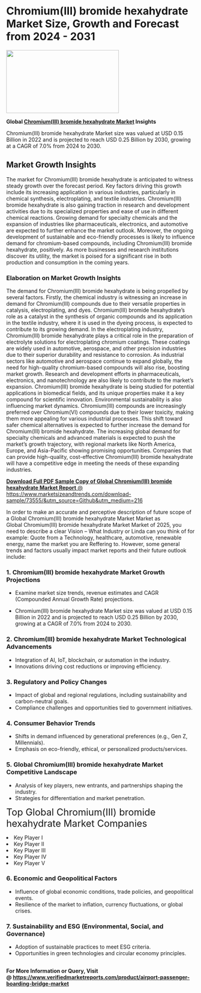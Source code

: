 <H1>Chromium(III) bromide hexahydrate Market Size, Growth and Forecast from 2024 - 2031</H1><img class="aligncenter size-medium wp-image-584254" src="https://thirdeyenews.in/wp-content/uploads/2024/09/Global-Market-Research-300x168.jpeg" alt="" width="300" height="168" /><p><strong>Global&nbsp;<a href="https://www.marketsizeandtrends.com/download-sample/73555/&amp;utm_source=Github&utm_medium=216">Chromium(III) bromide hexahydrate Market</a> Insights</strong></p><p>Chromium(III) bromide hexahydrate Market size was valued at USD 0.15 Billion in 2022 and is projected to reach USD 0.25 Billion by 2030, growing at a CAGR of 7.0% from 2024 to 2030.</p><p><h2>Market Growth Insights</h2> The market for Chromium(III) bromide hexahydrate is anticipated to witness steady growth over the forecast period. Key factors driving this growth include its increasing application in various industries, particularly in chemical synthesis, electroplating, and textile industries. Chromium(III) bromide hexahydrate is also gaining traction in research and development activities due to its specialized properties and ease of use in different chemical reactions. Growing demand for specialty chemicals and the expansion of industries like pharmaceuticals, electronics, and automotive are expected to further enhance the market outlook. Moreover, the ongoing development of sustainable and eco-friendly processes is likely to influence demand for chromium-based compounds, including Chromium(III) bromide hexahydrate, positively. As more businesses and research institutions discover its utility, the market is poised for a significant rise in both production and consumption in the coming years. <a href="#"></a> <h3>Elaboration on Market Growth Insights</h3> The demand for Chromium(III) bromide hexahydrate is being propelled by several factors. Firstly, the chemical industry is witnessing an increase in demand for Chromium(III) compounds due to their versatile properties in catalysis, electroplating, and dyes. Chromium(III) bromide hexahydrate’s role as a catalyst in the synthesis of organic compounds and its application in the textile industry, where it is used in the dyeing process, is expected to contribute to its growing demand. In the electroplating industry, Chromium(III) bromide hexahydrate plays a critical role in the preparation of electrolyte solutions for electroplating chromium coatings. These coatings are widely used in automotive, aerospace, and other precision industries due to their superior durability and resistance to corrosion. As industrial sectors like automotive and aerospace continue to expand globally, the need for high-quality chromium-based compounds will also rise, boosting market growth. Research and development efforts in pharmaceuticals, electronics, and nanotechnology are also likely to contribute to the market’s expansion. Chromium(III) bromide hexahydrate is being studied for potential applications in biomedical fields, and its unique properties make it a key compound for scientific innovation. Environmental sustainability is also influencing market dynamics. Chromium(III) compounds are increasingly preferred over Chromium(VI) compounds due to their lower toxicity, making them more appealing for various industrial processes. This shift toward safer chemical alternatives is expected to further increase the demand for Chromium(III) bromide hexahydrate. The increasing global demand for specialty chemicals and advanced materials is expected to push the market’s growth trajectory, with regional markets like North America, Europe, and Asia-Pacific showing promising opportunities. Companies that can provide high-quality, cost-effective Chromium(III) bromide hexahydrate will have a competitive edge in meeting the needs of these expanding industries. <a href="#"></p><p><span class=""><strong>Download Full PDF Sample Copy of Global Chromium(III) bromide hexahydrate Market Report</strong> @ <a href="https://www.marketsizeandtrends.com/download-sample/73555/&amp;utm_source=Github&utm_medium=216" target="_blank">https://www.marketsizeandtrends.com/download-sample/73555/&amp;utm_source=Github&utm_medium=216</a></span></p><p>In order to make an accurate and perceptive description of future scope of a Global&nbsp;Chromium(III) bromide hexahydrate Market Market as Global&nbsp;Chromium(III) bromide hexahydrate Market Market of 2025, you need to describe a clear Vision &ndash; What Industry or Linda can you think of for example: Quote from a Technology, healthcare, automotive, renewable energy, name the market you are Reffering to. However, some general trends and factors usually impact market reports and their future outlook include:</p><h3>1.&nbsp;<strong>Chromium(III) bromide hexahydrate Market Growth Projections</strong></h3><ul><li>Examine market size trends, revenue estimates and CAGR (Compounded Annual Growth Rate) projections.</li><li><p>Chromium(III) bromide hexahydrate Market size was valued at USD 0.15 Billion in 2022 and is projected to reach USD 0.25 Billion by 2030, growing at a CAGR of 7.0% from 2024 to 2030.</p></li></ul><h3>2.&nbsp;<strong>Chromium(III) bromide hexahydrate Market Technological Advancements</strong></h3><ul><li>Integration of AI, IoT, blockchain, or automation in the industry.</li><li>Innovations driving cost reductions or improving efficiency.</li></ul><h3>3.&nbsp;<strong>Regulatory and Policy Changes</strong></h3><ul><li>Impact of global and regional regulations, including sustainability and carbon-neutral goals.</li><li>Compliance challenges and opportunities tied to government initiatives.</li></ul><h3>4.&nbsp;<strong>Consumer Behavior Trends</strong></h3><ul><li>Shifts in demand influenced by generational preferences (e.g., Gen Z, Millennials).</li><li>Emphasis on eco-friendly, ethical, or personalized products/services.</li></ul><h3>5.&nbsp;<strong>Global Chromium(III) bromide hexahydrate Market Competitive Landscape</strong></h3><ul><li>Analysis of key players, new entrants, and partnerships shaping the industry.</li><li>Strategies for differentiation and market penetration.</li></ul><p data-pm-slice="1 1 []"><span style="color: inherit; font-family: inherit; font-size: 25px;">Top Global Chromium(III) bromide hexahydrate Market Companies</span></p><div class="" data-test-id=""><p><li>Key Player I</li><li> Key Player II</li><li> Key Player III</li><li> Key Player IV</li><li> Key Player V</li></p></div><h3>6.&nbsp;<strong>Economic and Geopolitical Factors</strong></h3><ul><li>Influence of global economic conditions, trade policies, and geopolitical events.</li><li>Resilience of the market to inflation, currency fluctuations, or global crises.</li></ul><h3>7.&nbsp;<strong>Sustainability and ESG (Environmental, Social, and Governance)</strong></h3><ul><li>Adoption of sustainable practices to meet ESG criteria.</li><li>Opportunities in green technologies and circular economy principles.</li></ul><h2><strong style="font-size: 14px;">For More Information or Query, Visit @&nbsp;</strong><a style="background-color: #ffffff; font-size: 14px;" href="https://www.marketsizeandtrends.com/report/chromiumiii-bromide-hexahydrate-market/" target="_blank">https://www.verifiedmarketreports.com/product/airport-passenger-boarding-bridge-market</a></h2>
